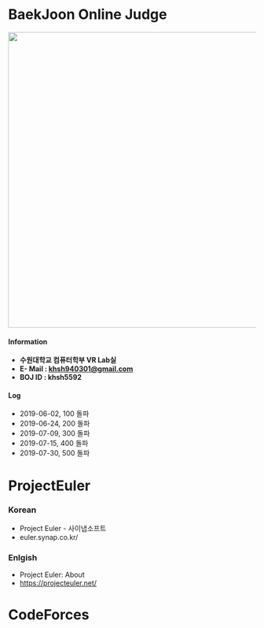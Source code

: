 # BaekJoon Online Judge

<img width="600" src="https://user-images.githubusercontent.com/44635266/61845799-b179cb80-aedf-11e9-9ccf-518f5261e9b1.png">

#### Information
* **수원대학교 컴퓨터학부 VR Lab실**
* **E- Mail : khsh940301@gmail.com**
* **BOJ ID : khsh5592**

#### Log
* 2019-06-02, 100 돌파
* 2019-06-24, 200 돌파 
* 2019-07-09, 300 돌파
* 2019-07-15, 400 돌파
* 2019-07-30, 500 돌파


# ProjectEuler

### Korean
* Project Euler - 사이냅소프트
* euler.synap.co.kr/

### Enlgish
* Project Euler: About
* https://projecteuler.net/

# CodeForces